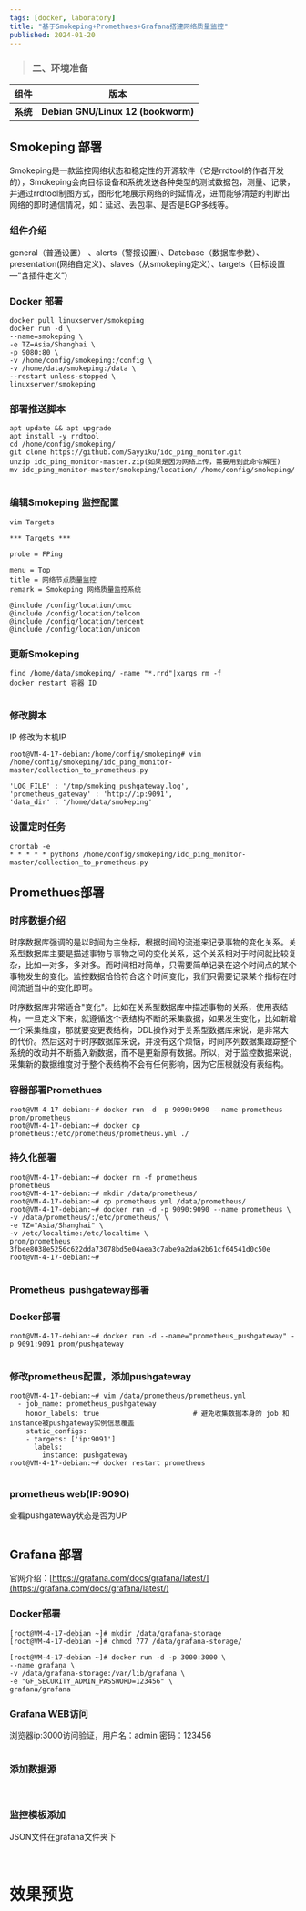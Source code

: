 ```yaml
---
tags: [docker, laboratory]
title: "基于Smokeping+Promethues+Grafana搭建网络质量监控"
published: 2024-01-20
---
```


> ### 二、环境准备

| 组件 | **版本** |
| --- | --- |
| **系统** | **Debian GNU/Linux 12 (bookworm)** |

## Smokeping 部署

Smokeping是一款监控网络状态和稳定性的开源软件（它是rrdtool的作者开发的），Smokeping会向目标设备和系统发送各种类型的测试数据包，测量、记录，并通过rrdtool制图方式，图形化地展示网络的时延情况，进而能够清楚的判断出网络的即时通信情况，如：延迟、丢包率、是否是BGP多线等。

### **组件**介绍

general（普通设置） 、alerts（警报设置）、Datebase（数据库参数）、presentation(网络自定义)、slaves（从smokeping定义）、targets（目标设置—“含插件定义”）

### Docker 部署

```shell
docker pull linuxserver/smokeping
docker run -d \
--name=smokeping \
-e TZ=Asia/Shanghai \
-p 9080:80 \
-v /home/config/smokeping:/config \
-v /home/data/smokeping:/data \
--restart unless-stopped \
linuxserver/smokeping
```

### 部署推送脚本

```shell
apt update && apt upgrade
apt install -y rrdtool
cd /home/config/smokeping/
git clone https://github.com/Sayyiku/idc_ping_monitor.git
unzip idc_ping_monitor-master.zip(如果是因为网络上传，需要用到此命令解压)
mv idc_ping_monitor-master/smokeping/location/ /home/config/smokeping/
```

<picture>
    <source srcset="https://s3.catcat.blog/images/2024/01/image-14.avif" type="image/avif">
    <source srcset="https://s3.catcat.blog/images/2024/01/image-14.webp" type="image/webp">
    <img src="https://s3.catcat.blog/images/2024/01/image-14.jpg" alt="" loading="lazy">
</picture>

### 编辑Smokeping 监控配置

```shell
vim Targets
```

```shell
*** Targets ***
 
probe = FPing
 
menu = Top
title = 网络节点质量监控
remark = Smokeping 网络质量监控系统

@include /config/location/cmcc
@include /config/location/telcom
@include /config/location/tencent
@include /config/location/unicom
```

### 更新Smokeping

```shell
find /home/data/smokeping/ -name "*.rrd"|xargs rm -f
docker restart 容器 ID
```

<picture>
    <source srcset="https://s3.catcat.blog/images/2024/01/image-25.avif" type="image/avif">
    <source srcset="https://s3.catcat.blog/images/2024/01/image-25.webp" type="image/webp">
    <img src="https://s3.catcat.blog/images/2024/01/image-25.jpg" alt="" loading="lazy">
</picture>

### 修改脚本

IP 修改为本机IP

```shell
root@VM-4-17-debian:/home/config/smokeping# vim /home/config/smokeping/idc_ping_monitor-master/collection_to_prometheus.py

'LOG_FILE' : '/tmp/smoking_pushgateway.log',
'prometheus_gateway' : 'http://ip:9091', 
'data_dir' : '/home/data/smokeping'
```

### 设置定时任务

```shell
crontab -e 
* * * * * python3 /home/config/smokeping/idc_ping_monitor-master/collection_to_prometheus.py
```

## Promethues部署

### 时序数据介绍

时序数据库强调的是以时间为主坐标，根据时间的流逝来记录事物的变化关系。关系型数据库主要是描述事物与事物之间的变化关系，这个关系相对于时间就比较复杂，比如一对多，多对多。而时间相对简单，只需要简单记录在这个时间点的某个事物发生的变化。监控数据恰恰符合这个时间变化，我们只需要记录某个指标在时间流逝当中的变化即可。

时序数据库非常适合"变化"。比如在关系型数据库中描述事物的关系，使用表结构，一旦定义下来，就遵循这个表结构不断的采集数据，如果发生变化，比如新增一个采集维度，那就要变更表结构，DDL操作对于关系型数据库来说，是非常大的代价。然后这对于时序数据库来说，并没有这个烦恼，时间序列数据集跟踪整个系统的改动并不断插入新数据，而不是更新原有数据。所以，对于监控数据来说，采集新的数据维度对于整个表结构不会有任何影响，因为它压根就没有表结构。

### 容器部署Promethues

```shell
root@VM-4-17-debian:~# docker run -d -p 9090:9090 --name prometheus prom/prometheus
root@VM-4-17-debian:~# docker cp prometheus:/etc/prometheus/prometheus.yml ./
```

### 持久化部署

```shell
root@VM-4-17-debian:~# docker rm -f prometheus
prometheus
root@VM-4-17-debian:~# mkdir /data/prometheus/
root@VM-4-17-debian:~# cp prometheus.yml /data/prometheus/
root@VM-4-17-debian:~# docker run -d -p 9090:9090 --name prometheus \
-v /data/prometheus/:/etc/prometheus/ \
-e TZ="Asia/Shanghai" \
-v /etc/localtime:/etc/localtime \
prom/prometheus
3fbee8038e5256c622dda73078bd5e04aea3c7abe9a2da62b61cf64541d0c50e
root@VM-4-17-debian:~# 
```

<picture>
    <source srcset="https://s3.catcat.blog/images/2024/01/image-15.avif" type="image/avif">
    <source srcset="https://s3.catcat.blog/images/2024/01/image-15.webp" type="image/webp">
    <img src="https://s3.catcat.blog/images/2024/01/image-15.jpg" alt="" loading="lazy">
</picture>

### Prometheus  pushgateway部署

### Docker部署

```shell
root@VM-4-17-debian:~# docker run -d --name="prometheus_pushgateway" -p 9091:9091 prom/pushgateway
```

<picture>
    <source srcset="https://s3.catcat.blog/images/2024/01/image-16.avif" type="image/avif">
    <source srcset="https://s3.catcat.blog/images/2024/01/image-16.webp" type="image/webp">
    <img src="https://s3.catcat.blog/images/2024/01/image-16.jpg" alt="" loading="lazy">
</picture>

### 修改prometheus配置，添加pushgateway

```shell
root@VM-4-17-debian:~# vim /data/prometheus/prometheus.yml
  - job_name: prometheus_pushgateway
    honor_labels: true                       # 避免收集数据本身的 job 和 instance被pushgateway实例信息覆盖
    static_configs:
    - targets: ['ip:9091']
      labels:
        instance: pushgateway
root@VM-4-17-debian:~# docker restart prometheus
```

<picture>
    <source srcset="https://s3.catcat.blog/images/2024/01/image-17.avif" type="image/avif">
    <source srcset="https://s3.catcat.blog/images/2024/01/image-17.webp" type="image/webp">
    <img src="https://s3.catcat.blog/images/2024/01/image-17.jpg" alt="" loading="lazy">
</picture>

### prometheus web(IP:9090)

查看pushgateway状态是否为UP

<picture>
    <source srcset="https://s3.catcat.blog/images/2024/01/image-18.avif" type="image/avif">
    <source srcset="https://s3.catcat.blog/images/2024/01/image-18.webp" type="image/webp">
    <img src="https://s3.catcat.blog/images/2024/01/image-18.jpg" alt="" loading="lazy">
</picture>

## Grafana 部署

官网介绍：[https://grafana.com/docs/grafana/latest/](https://grafana.com/docs/grafana/latest/)

### Docker部署

```shell
[root@VM-4-17-debian ~]# mkdir /data/grafana-storage
[root@VM-4-17-debian ~]# chmod 777 /data/grafana-storage/

[root@VM-4-17-debian ~]# docker run -d -p 3000:3000 \
--name grafana \
-v /data/grafana-storage:/var/lib/grafana \
-e "GF_SECURITY_ADMIN_PASSWORD=123456" \
grafana/grafana
```

### Grafana WEB访问

浏览器ip:3000访问验证，用户名：admin 密码：123456

<picture>
    <source srcset="https://s3.catcat.blog/images/2024/01/image-19.avif" type="image/avif">
    <source srcset="https://s3.catcat.blog/images/2024/01/image-19.webp" type="image/webp">
    <img src="https://s3.catcat.blog/images/2024/01/image-19.jpg" alt="" loading="lazy">
</picture>

### 添加数据源

<picture>
    <source srcset="https://s3.catcat.blog/images/2024/01/image-20.avif" type="image/avif">
    <source srcset="https://s3.catcat.blog/images/2024/01/image-20.webp" type="image/webp">
    <img src="https://s3.catcat.blog/images/2024/01/image-20.jpg" alt="" loading="lazy">
</picture>

<picture>
    <source srcset="https://s3.catcat.blog/images/2024/01/image-21.avif" type="image/avif">
    <source srcset="https://s3.catcat.blog/images/2024/01/image-21.webp" type="image/webp">
    <img src="https://s3.catcat.blog/images/2024/01/image-21.jpg" alt="" loading="lazy">
</picture>

<picture>
    <source srcset="https://s3.catcat.blog/images/2024/01/image-22.avif" type="image/avif">
    <source srcset="https://s3.catcat.blog/images/2024/01/image-22.webp" type="image/webp">
    <img src="https://s3.catcat.blog/images/2024/01/image-22.jpg" alt="" loading="lazy">
</picture>

### 监控模板添加

JSON文件在grafana文件夹下

<picture>
    <source srcset="https://s3.catcat.blog/images/2024/01/image-24.avif" type="image/avif">
    <source srcset="https://s3.catcat.blog/images/2024/01/image-24.webp" type="image/webp">
    <img src="https://s3.catcat.blog/images/2024/01/image-24.jpg" alt="" loading="lazy">
</picture>

<picture>
    <source srcset="https://s3.catcat.blog/images/2024/01/image-23.avif" type="image/avif">
    <source srcset="https://s3.catcat.blog/images/2024/01/image-23.webp" type="image/webp">
    <img src="https://s3.catcat.blog/images/2024/01/image-23.jpg" alt="" loading="lazy">
</picture>

# 效果预览

<picture>
    <source srcset="https://s3.catcat.blog/images/2024/01/image-27.avif" type="image/avif">
    <source srcset="https://s3.catcat.blog/images/2024/01/image-27.webp" type="image/webp">
    <img src="https://s3.catcat.blog/images/2024/01/image-27.jpg" alt="" loading="lazy">
</picture>

<picture>
    <source srcset="https://s3.catcat.blog/images/2024/01/image-28.avif" type="image/avif">
    <source srcset="https://s3.catcat.blog/images/2024/01/image-28.webp" type="image/webp">
    <img src="https://s3.catcat.blog/images/2024/01/image-28.jpg" alt="" loading="lazy">
</picture>